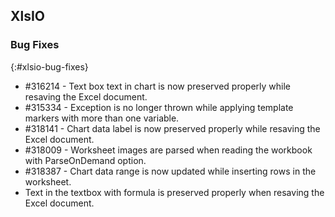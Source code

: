 ## XlsIO

### Bug Fixes
{:#xlsio-bug-fixes}

* \#316214 - Text box text in chart is now preserved properly while resaving the Excel document.
* \#315334 - Exception is no longer thrown while applying template markers with more than one variable.
* \#318141 - Chart data label is now preserved properly while resaving the Excel document.
* \#318009 - Worksheet images are parsed when reading the workbook with ParseOnDemand option.
* \#318387 - Chart data range is now updated while inserting rows in the worksheet.
* Text in the textbox with formula is preserved properly when resaving the Excel document.